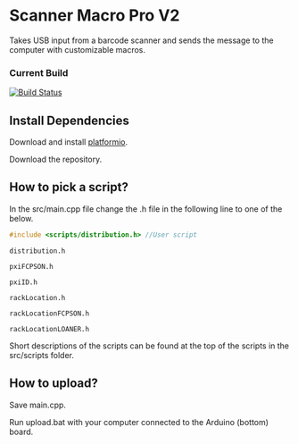 # Scanner Macro Pro V2
Takes USB input from a barcode scanner and sends the message to the computer with customizable macros.

### Current Build
[![Build Status](https://travis-ci.com/oschwartz10612/Scanner-Macro-Pro-V2.svg?branch=master)](https://travis-ci.org/oschwartz10612/Scanner-Macro-Pro-V2)

## Install Dependencies
Download and install [platformio](https://docs.platformio.org/en/latest/core/installation.html).

Download the repository.

## How to pick a script?

In the src/main.cpp file change the .h file in the following line to one of the below.

```cpp
#include <scripts/distribution.h> //User script
```

`distribution.h`

`pxiFCPSON.h`

`pxiID.h`

`rackLocation.h`

`rackLocationFCPSON.h`

`rackLocationLOANER.h`

Short descriptions of the scripts can be found at the top of the scripts in the src/scripts folder.

## How to upload?

Save main.cpp.

Run upload.bat with your computer connected to the Arduino (bottom) board.
